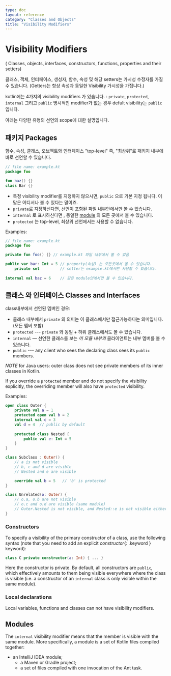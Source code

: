 ```yaml
---
type: doc
layout: reference
category: "Classes and Objects"
title: "Visibility Modifiers"
---
```


# Visibility Modifiers

( Classes, objects, interfaces, constructors, functions, properties and their setters)

클래스, 객체, 인터페이스, 생성자, 함수, 속성 및 해당 setters는 가시성 수정자를 가질 수 있습니다. (Getters는 항상 속성과 동일한 Visibility 가시성을 가집니다.)

kotlin에는 4가지의 visibility modifiers 가 있습니다. : `private`, `protected`, `internal` 그리고 `public`
명시적인 modifier가 없는 경우 defult visibility는  `public` 입니다.

아래는 다양한 유형의 선언의 scope에 대한 설명입니다.

## 패키지 Packages

함수, 속성, 클래스, 오브젝트와 인터페이스 "top-level" 즉, "최상위"로 패키지 내부에 바로 선언할 수 있습니다. 

``` kotlin
// file name: example.kt
package foo

fun baz() {}
class Bar {}
```

* 특정 visibility modifier를 지정하지 않으시면, `public` 으로 기본 지정 됩니다. 이말은 어디서나 볼 수 있다는 말이죠.
* `private`로 지정하신다면, 선언이 포함된 파일 내부안에서만 볼 수 있습니다.
* `internal` 로 표시하신다면 , 동일한  [module](#modules) 의 모든 곳에서 볼 수 있습니다.
* `protected` 는 top-level, 최상위 선언에서는 사용할 수 없습니다.

Examples:

``` kotlin
// file name: example.kt
package foo

private fun foo() {} // example.kt 파일 내부에서 볼 수 있음

public var bar: Int = 5 // property(속성) 는 모든곳에서 볼 수 있습니다.
    private set         // setter는 example.kt에서만 사용할 수 있습니다.
    
internal val baz = 6    // 같은 module안에서만 볼 수 있습니다.
```



## 클래스 와 인터페이스 Classes and Interfaces

class내부에서 선언된 멤버인 경우:

* 클래스 내부에서 `private` 의 의미는 이 클래스에서만 접근가능하다는 의미입니다. (모든 멤버 포함) 
* `protected` ---  `private` 와 동일 + 하위 클래스에서도 볼 수 있습니다.
* `internal` —  선언한 클래스를 보는 *이 모듈 내부의* 클라이언트는 내부 멤버를 볼 수 있습니다.
* `public` --- any client who sees the declaring class sees its `public` members.

*NOTE* for Java users: outer class does not see private members of its inner classes in Kotlin.

If you override a `protected` member and do not specify the visibility explicitly, the overriding member will also have `protected` visibility.

Examples:

``` kotlin
open class Outer {
    private val a = 1
    protected open val b = 2
    internal val c = 3
    val d = 4  // public by default
    
    protected class Nested {
        public val e: Int = 5
    }
}

class Subclass : Outer() {
    // a is not visible
    // b, c and d are visible
    // Nested and e are visible

    override val b = 5   // 'b' is protected
}

class Unrelated(o: Outer) {
    // o.a, o.b are not visible
    // o.c and o.d are visible (same module)
    // Outer.Nested is not visible, and Nested::e is not visible either 
}
```

### Constructors

To specify a visibility of the primary constructor of a class, use the following syntax (note that you need to add an
explicit *constructor*{: .keyword } keyword):

``` kotlin
class C private constructor(a: Int) { ... }
```

Here the constructor is private. By default, all constructors are `public`, which effectively
amounts to them being visible everywhere where the class is visible (i.e. a constructor of an `internal` class is only 
visible within the same module).
​     
### Local declarations

Local variables, functions and classes can not have visibility modifiers.


## Modules

The `internal` visibility modifier means that the member is visible with the same module. More specifically,
a module is a set of Kotlin files compiled together:

* an IntelliJ IDEA module;
  * a Maven or Gradle project;
  * a set of files compiled with one invocation of the <kotlinc> Ant task.
